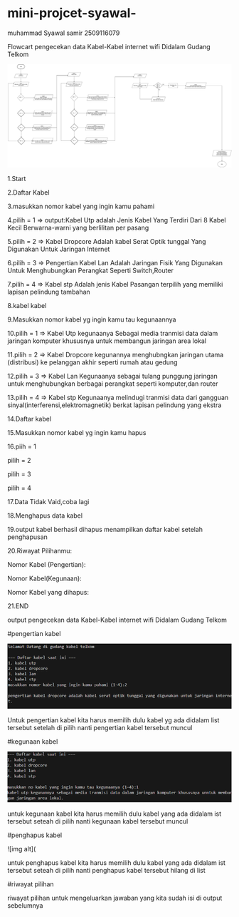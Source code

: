 # mini-projcet-syawal-
muhammad Syawal samir
2509116079

Flowcart pengecekan data Kabel-Kabel internet wifi Didalam Gudang Telkom

![img alt](https://github.com/syawal619/mini-projcet-syawal-/blob/6079d0e95e5643bca07397de6a1c5bd1b0d3227b/foto.flowcart.jpg)

1.Start

2.Daftar Kabel

3.masukkan nomor kabel yang ingin kamu pahami

4.pilih = 1 => output:Kabel Utp adalah Jenis Kabel Yang Terdiri Dari 8 Kabel Kecil Berwarna-warni yang berlilitan per pasang

5.pilih = 2 => Kabel Dropcore Adalah kabel Serat Optik tunggal Yang Digunakan Untuk Jaringan Internet

6.pilih = 3 => Pengertian Kabel Lan Adalah Jaringan Fisik Yang Digunakan Untuk Menghubungkan Perangkat Seperti Switch,Router

7.pilih = 4 => Kabel stp Adalah jenis Kabel Pasangan terpilih yang memiliki lapisan pelindung tambahan
       

8.kabel kabel

9.Masukkan  nomor kabel yg ingin kamu tau kegunaannya

10.pilih = 1 => Kabel Utp kegunaanya Sebagai media tranmisi data dalam jaringan komputer khususnya untuk membangun jaringan area lokal

11.pilih = 2 => Kabel Dropcore  kegunannya menghubngkan jaringan utama (distribusi) ke pelanggan akhir seperti rumah atau gedung

12.pilih = 3 => Kabel Lan Kegunaanya sebagai tulang punggung jaringan untuk menghubungkan berbagai perangkat seperti komputer,dan router

13.pilih = 4 => Kabel stp Kegunaanya melindugi tranmisi data dari gangguan sinyal(interferensi,elektromagnetik) berkat lapisan  pelindung yang ekstra

14.Daftar kabel

15.Masukkan  nomor kabel yg ingin kamu hapus

16.piih = 1

  pilih = 2
  
  pilih = 3
  
  pilih = 4
  
 17.Data Tidak Vaid,coba lagi
 
 18.Menghapus data kabel
 
 19.output kabel berhasil dihapus menampilkan daftar kabel setelah penghapusan
 
 20.Riwayat Pilihanmu:
 
Nomor Kabel (Pengertian):

Nomor Kabel(Kegunaan):

Nomor Kabel yang dihapus:

21.END


output pengecekan data Kabel-Kabel internet wifi Didalam Gudang Telkom


#pengertian kabel

![img alt](https://github.com/syawal619/mini-projcet-syawal-/blob/c3491501309533e2fe86159ab85c61daad6971fc/pemasukan.png)

Untuk pengertian kabel kita harus memilih dulu kabel yg ada didalam list tersebut setelah di pilih nanti pengertian kabel tersebut muncul

#kegunaan kabel

![img alt](https://github.com/syawal619/mini-projcet-syawal-/blob/e55211a01d0b54fc6f410fed0f57c00b80333d2f/kegunaan.png)

untuk kegunaan kabel kita harus memilih dulu kabel yang ada didalam ist tersebut seteah di pilih nanti kegunaan kabel tersebut muncul

#penghapus kabel

![img alt](

untuk penghapus kabel  kita harus memilih dulu kabel yang ada didalam ist tersebut seteah di pilih nanti penghapus kabel tersebut hilang di list

#riwayat pilihan

riwayat pilihan untuk mengeluarkan jawaban yang kita sudah isi di output sebelumnya





